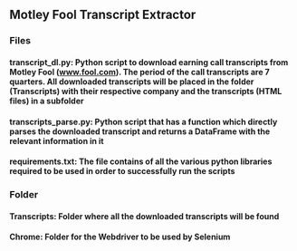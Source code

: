 ## Motley Fool Transcript Extractor

### Files
#### transcript_dl.py: Python script to download earning call transcripts from Motley Fool (www.fool.com). The period of the call transcripts are 7 quarters. All downloaded transcripts will be placed in the folder (Transcripts) with their respective company and the transcripts (HTML files) in a subfolder
#### transcripts_parse.py: Python script that has a function which directly parses the downloaded transcript and returns a DataFrame with the relevant information in it
#### requirements.txt: The file contains of all the various python libraries required to be used in order to successfully run the scripts

### Folder
#### Transcripts: Folder where all the downloaded transcripts will be found
#### Chrome: Folder for the Webdriver to be used by Selenium 